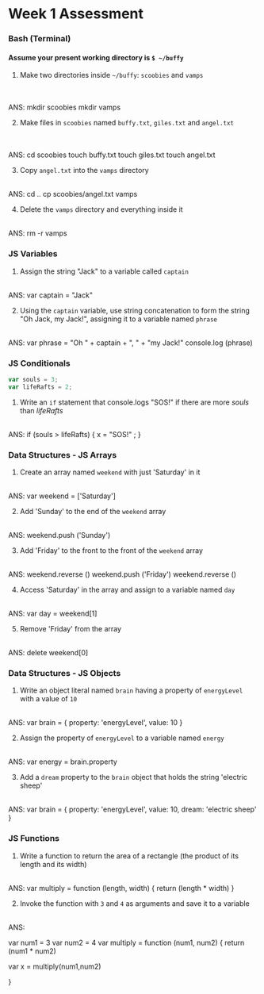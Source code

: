 # Week 1 Assessment

### Bash (Terminal)

#### Assume your present working directory is `$ ~/buffy`

1. Make two directories inside `~/buffy`: `scoobies` and `vamps`
<br><br><br>

ANS: mkdir scoobies
     mkdir vamps

2. Make files in `scoobies` named `buffy.txt`, `giles.txt` and `angel.txt`
<br><br><br>

ANS: cd scoobies
     touch buffy.txt
     touch giles.txt
     touch angel.txt

3. Copy `angel.txt` into the `vamps` directory
<br><br>

ANS: cd .. 
     cp scoobies/angel.txt  vamps


4. Delete the `vamps` directory and everything inside it
<br><br>

ANS: rm -r vamps


### JS Variables

1. Assign the string "Jack" to a variable called `captain`
<br><br>

ANS: var captain = "Jack"

2. Using the `captain` variable, use string concatenation to form the string "Oh Jack, my Jack!", assigning it to a variable named `phrase`
<br><br>

ANS: var phrase = "Oh " + captain + ", " + "my Jack!"
	 console.log (phrase)

### JS Conditionals
```js
var souls = 3;
var lifeRafts = 2;
```

1. Write an `if` statement that console.logs "SOS!" if there are more _souls_ than _lifeRafts_
<br><br>

ANS: if (souls > lifeRafts) {
		x = "SOS!" ;
	}


### Data Structures - JS Arrays

1. Create an array named `weekend` with just 'Saturday' in it
<br><br>

ANS: var weekend = ['Saturday']

2. Add 'Sunday' to the end of the `weekend` array
<br><br>

ANS: weekend.push ('Sunday')

3. Add 'Friday' to the front to the front of the `weekend` array
<br><br>

ANS: weekend.reverse ()
	 weekend.push ('Friday')
	 weekend.reverse ()

4. Access 'Saturday' in the array and assign to a variable named `day`
<br><br>

ANS: var day = weekend[1]


5. Remove 'Friday' from the array
<br><br>


ANS: delete weekend[0]


### Data Structures - JS Objects

1. Write an object literal named `brain` having a property of `energyLevel` with a value of `10`
<br><br>

ANS: 	var brain = {
			property: 'energyLevel',
			value: 10
	}

2. Assign the property of `energyLevel` to a variable named `energy`
<br><br>


ANS: 	var energy = brain.property 


3. Add a `dream` property to the `brain` object that holds the string  'electric sheep'
<br><br>

ANS: 	var brain = {
			property: 'energyLevel',
			value: 10,
			dream: 'electric sheep'
}

### JS Functions

1. Write a function to return the area of a rectangle (the product of its length and its width)
<br><br>

ANS: var multiply = function (length, width) {
		return (length * width)
}


2. Invoke the function with `3` and `4` as arguments and save it to a variable
<br><br>

ANS: 

var num1 = 3
var num2 = 4
var multiply = function (num1, num2) {
	return (num1 * num2)

var x = multiply(num1,num2)

}
